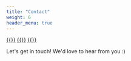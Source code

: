 ```yaml
---
title: "Contact"
weight: 6
header_menu: true
---
```


[{{<icon class="fa fa-discord-alt">}}](https://discord.gg/critgamer)
[{{<icon class="fa fa-twitter">}}](https://twitter.com/critgamer)
[{{<icon class="fa fa-facebook">}}](https://facebook.com/critgamer)

Let's get in touch! We'd love to hear from you :)
